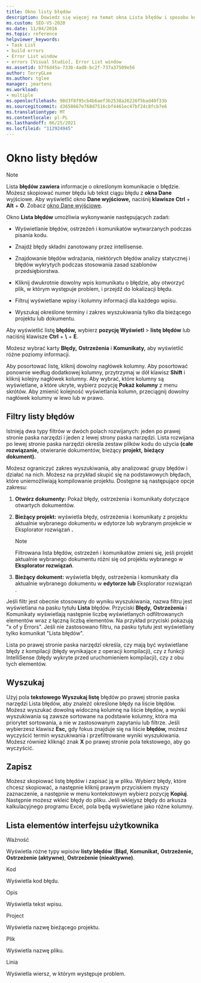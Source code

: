 ```yaml
---
title: Okno listy błędów
description: Dowiedz się więcej na temat okna Lista błędów i sposobu korzystania z niego do wykonywania zadań związanych z usuwaniem wyświetlanych błędów.
ms.custom: SEO-VS-2020
ms.date: 11/04/2016
ms.topic: reference
helpviewer_keywords:
- Task List
- build errors
- Error List window
- errors [Visual Studio], Error List window
ms.assetid: b7f6d45a-733b-4ad8-bc2f-737a37509e56
author: TerryGLee
ms.author: tglee
manager: jmartens
ms.workload:
- multiple
ms.openlocfilehash: 90d3f8f95cb4b6aef3b2538a26226f5bad40f33b
ms.sourcegitcommit: d3658667e768d7516cbf4461ec47bf24c8fcb7e6
ms.translationtype: MT
ms.contentlocale: pl-PL
ms.lasthandoff: 06/25/2021
ms.locfileid: "112924945"
---
```

# <a name="error-list-window"></a>Okno listy błędów

> [!NOTE]
> Lista **błędów zawiera** informacje o określonym komunikacie o błędzie. Możesz skopiować numer błędu lub tekst ciągu błędu z **okna Dane** wyjściowe. Aby wyświetlić okno **Dane wyjściowe,** naciśnij **klawisze Ctrl** + **Alt** + **O**. Zobacz [okno Dane wyjściowe](../../ide/reference/output-window.md).

Okno **Lista błędów** umożliwia wykonywanie następujących zadań:

- Wyświetlanie błędów, ostrzeżeń i komunikatów wytwarzanych podczas pisania kodu.

- Znajdź błędy składni zanotowany przez intellisense.

- Znajdowanie błędów wdrażania, niektórych błędów analizy statycznej i błędów wykrytych podczas stosowania zasad szablonów przedsiębiorstwa.

- Kliknij dwukrotnie dowolny wpis komunikatu o błędzie, aby otworzyć plik, w którym występuje problem, i przejdź do lokalizacji błędu.

- Filtruj wyświetlane wpisy i kolumny informacji dla każdego wpisu.

- Wyszukaj określone terminy i zakres wyszukiwania tylko dla bieżącego projektu lub dokumentu.

Aby wyświetlić listę **błędów,** wybierz **pozycję Wyświetl**  >  **listę błędów** lub naciśnij klawisze **Ctrl** + **\\** + **E**.

Możesz wybrać karty **Błędy,** **Ostrzeżenia** i **Komunikaty,** aby wyświetlić różne poziomy informacji.

Aby posortować listę, kliknij dowolny nagłówek kolumny. Aby posortować ponownie według dodatkowej kolumny, przytrzymaj w dół klawisz **Shift** i kliknij kolejny nagłówek kolumny. Aby wybrać, które kolumny są wyświetlane, a które ukryte, wybierz pozycję **Pokaż kolumny** z menu skrótów. Aby zmienić kolejność wyświetlania kolumn, przeciągnij dowolny nagłówek kolumny w lewo lub w prawo.

## <a name="error-list-filters"></a>Filtry listy błędów

Istnieją dwa typy filtrów w dwóch polach rozwijanych: jeden po prawej stronie paska narzędzi i jeden z lewej strony paska narzędzi. Lista rozwijana po lewej stronie paska narzędzi określa zestaw plików kodu do użycia **(całe** **rozwiązanie,** otwieranie dokumentów, bieżący **projekt,** **bieżący dokument).**

Możesz ograniczyć zakres wyszukiwania, aby analizować grupy błędów i działać na nich. Możesz na przykład skupić się na podstawowych błędach, które uniemożliwiają kompilowanie projektu. Dostępne są następujące opcje zakresu:

1. **Otwórz dokumenty:** Pokaż błędy, ostrzeżenia i komunikaty dotyczące otwartych dokumentów.

2. **Bieżący projekt:** wyświetla błędy, ostrzeżenia i komunikaty z projektu  aktualnie wybranego dokumentu w edytorze lub wybranym projekcie w Eksplorator rozwiązań **.**

    > [!NOTE]
    > Filtrowana lista błędów, ostrzeżeń i komunikatów zmieni się, jeśli projekt aktualnie wybranego dokumentu różni się od projektu wybranego w **Eksplorator rozwiązań**.

3. **Bieżący dokument:** wyświetla błędy, ostrzeżenia i komunikaty dla aktualnie wybranego dokumentu w **edytorze** **lub** Eksplorator rozwiązań .

Jeśli filtr jest obecnie stosowany do wyniku wyszukiwania, nazwa filtru jest wyświetlana na pasku tytułu **Lista** błędów. Przyciski **Błędy,**  **Ostrzeżenia** i Komunikaty wyświetlają następnie liczbę wyświetlanych odfiltrowanych elementów wraz z łączną liczbą elementów. Na przykład przyciski pokazują "x of y Errors". Jeśli nie zastosowano filtru, na pasku tytułu jest wyświetlany tylko komunikat "Lista błędów".

Lista po prawej stronie paska narzędzi określa, czy mają być wyświetlane błędy z kompilacji (błędy wynikające z operacji kompilacji), czy z funkcji IntelliSense (błędy wykryte przed uruchomieniem kompilacji), czy z obu tych elementów.

## <a name="search"></a>Wyszukaj

Użyj pola **tekstowego Wyszukaj listę** błędów  po prawej stronie paska narzędzi Lista błędów, aby znaleźć określone błędy na liście błędów. Możesz wyszukać dowolną widoczną kolumnę na liście błędów, a wyniki wyszukiwania są zawsze sortowane na podstawie kolumny, która ma priorytet sortowania, a nie w zastosowanym zapytaniu lub filtrze. Jeśli wybierzesz klawisz **Esc,** gdy fokus znajduje się na liście **błędów,** możesz wyczyścić termin wyszukiwania i przefiltrowane wyniki wyszukiwania. Możesz również kliknąć znak **X** po prawej stronie pola tekstowego, aby go wyczyścić.

## <a name="save"></a>Zapisz

Możesz skopiować listę błędów i zapisać ją w pliku. Wybierz błędy, które chcesz skopiować, a następnie kliknij prawym przyciskiem myszy zaznaczenie, a następnie w menu kontekstowym wybierz pozycję **Kopiuj**. Następnie możesz wkleić błędy do pliku. Jeśli wklejysz błędy do arkusza kalkulacyjnego programu Excel, pola będą wyświetlane jako różne kolumny.

## <a name="ui-element-list"></a>Lista elementów interfejsu użytkownika

Ważność

Wyświetla różne typy wpisów **listy błędów** (**Błąd,** **Komunikat,** **Ostrzeżenie,** **Ostrzeżenie (aktywne)**, **Ostrzeżenie (nieaktywne)**.

Kod

Wyświetla kod błędu.

Opis

Wyświetla tekst wpisu.

Project

Wyświetla nazwę bieżącego projektu.

Plik

Wyświetla nazwę pliku.

Linia

Wyświetla wiersz, w którym występuje problem.
